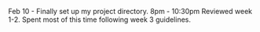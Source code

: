 Feb 10 - Finally set up my project directory. 
8pm - 10:30pm Reviewed week 1-2. Spent most of this time following week 3 guidelines.